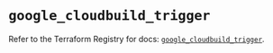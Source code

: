 # `google_cloudbuild_trigger`

Refer to the Terraform Registry for docs: [`google_cloudbuild_trigger`](https://registry.terraform.io/providers/hashicorp/google/6.43.0/docs/resources/cloudbuild_trigger).
